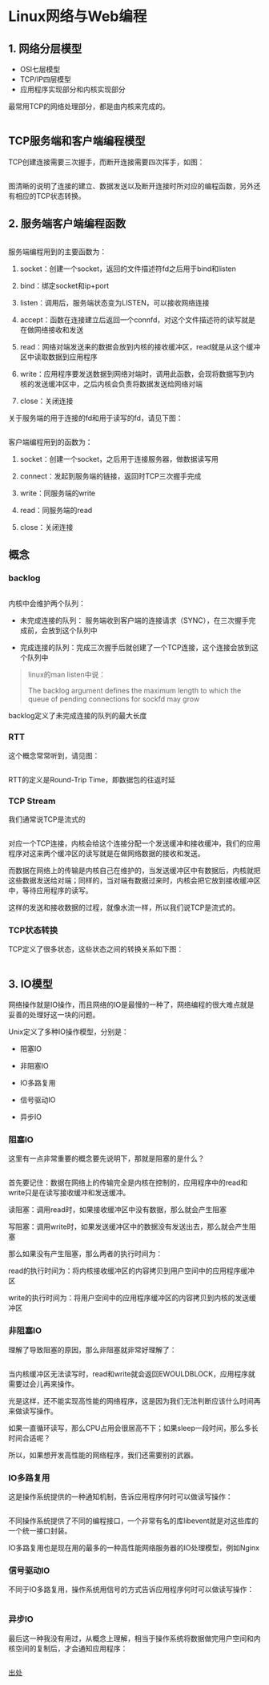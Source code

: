 # Linux网络与Web编程

## 1. 网络分层模型

- OSI七层模型
- TCP/IP四层模型
- 应用程序实现部分和内核实现部分

最常用TCP的网络处理部分，都是由内核来完成的。

![]()

## TCP服务端和客户端编程模型

TCP创建连接需要三次握手，而断开连接需要四次挥手，如图：

![]()

图清晰的说明了连接的建立、数据发送以及断开连接时所对应的编程函数，另外还有相应的TCP状态转换。

## 2. 服务端客户端编程函数

![]()

服务端编程用到的主要函数为：

1. socket：创建一个socket，返回的文件描述符fd之后用于bind和listen

2. bind：绑定socket和ip+port

3. listen：调用后，服务端状态变为LISTEN，可以接收网络连接

4. accept：函数在连接建立后返回一个connfd，对这个文件描述符的读写就是在做网络接收和发送

5. read：网络对端发送来的数据会放到内核的接收缓冲区，read就是从这个缓冲区中读取数据到应用程序

6. write：应用程序要发送数据到网络对端时，调用此函数，会现将数据写到内核的发送缓冲区中，之后内核会负责将数据发送给网络对端

7. close：关闭连接

关于服务端的用于连接的fd和用于读写的fd，请见下图：

![]()

客户端编程用到的函数为：

1. socket：创建一个socket，之后用于连接服务器，做数据读写用

2. connect：发起到服务端的链接，返回时TCP三次握手完成

3. write：同服务端的write

4. read：同服务端的read

5. close：关闭连接

## 概念

### backlog

![]()

内核中会维护两个队列：

- 未完成连接的队列： 服务端收到客户端的连接请求（SYNC），在三次握手完成前，会放到这个队列中

- 完成连接的队列：完成三次握手后就创建了一个TCP连接，这个连接会放到这个队列中

>linux的man listen中说：
>
>The  backlog  argument defines the maximum length to which the queue of pending connections for sockfd may grow

backlog定义了未完成连接的队列的最大长度

### RTT

这个概念常常听到，请见图：

![]()

RTT的定义是Round-Trip Time，即数据包的往返时延

### TCP Stream

我们通常说TCP是流式的

![]()

对应一个TCP连接，内核会给这个连接分配一个发送缓冲和接收缓冲，我们的应用程序对这来两个缓冲区的读写就是在做网络数据的接收和发送。

而数据在网络上的传输是内核自己在维护的，当发送缓冲区中有数据后，内核就把这些数据发送给对端；同样的，当对端有数据过来时，内核会把它放到接收缓冲区中，等待应用程序的读写。

这样的发送和接收数据的过程，就像水流一样，所以我们说TCP是流式的。

### TCP状态转换

TCP定义了很多状态，这些状态之间的转换关系如下图：

![]()

## 3. IO模型

网络操作就是IO操作，而且网络的IO是最慢的一种了，网络编程的很大难点就是妥善的处理好这一块的问题。

Unix定义了多种IO操作模型，分别是：

- 阻塞IO

- 非阻塞IO

- IO多路复用

- 信号驱动IO

- 异步IO

### 阻塞IO

这里有一点非常重要的概念要先说明下，那就是阻塞的是什么？

![]()

首先要记住：数据在网络上的传输完全是内核在控制的，应用程序中的read和write只是在读写接收缓冲和发送缓冲。

读阻塞：调用read时，如果接收缓冲区中没有数据，那么就会产生阻塞

写阻塞：调用write时，如果发送缓冲区中的数据没有发送出去，那么就会产生阻塞

那么如果没有产生阻塞，那么两者的执行时间为：

read的执行时间为：将内核接收缓冲区的内容拷贝到用户空间中的应用程序缓冲区

write的执行时间为：将用户空间中的应用程序缓冲区的内容拷贝到内核的发送缓冲区

### 非阻塞IO

理解了导致阻塞的原因，那么非阻塞就非常好理解了：

![]()

当内核缓冲区无法读写时，read和write就会返回EWOULDBLOCK，应用程序就需要过会儿再来操作。

光是这样，还不能实现高性能的网络程序，这是因为我们无法判断应该什么时间再来做读写操作。

如果一直循环读写，那么CPU占用会很居高不下；如果sleep一段时间，那么多长时间合适呢？

所以，如果想开发高性能的网络程序，我们还需要别的武器。

### IO多路复用

这是操作系统提供的一种通知机制，告诉应用程序何时可以做读写操作：

![]()

不同操作系统提供了不同的编程接口，一个非常有名的库libevent就是对这些库的一个统一接口封装。

IO多路复用也是现在用的最多的一种高性能网络服务器的IO处理模型，例如Nginx

### 信号驱动IO

不同于IO多路复用，操作系统用信号的方式告诉应用程序何时可以做读写操作：

![]()

### 异步IO

最后这一种我没有用过，从概念上理解，相当于操作系统将数据做完用户空间和内核空间的复制后，才会通知应用程序：

![]()

[出处](https://mp.weixin.qq.com/s/zqUTjkQA9ClIBe7VuSbvjw?utm_source=tuicool&utm_medium=referral)